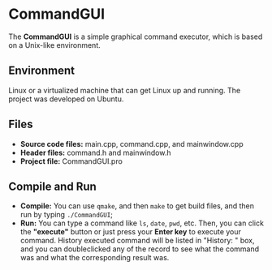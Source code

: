 ﻿# CommandGUI

The **CommandGUI** is a simple graphical command executor, which is based on a Unix-like environment.


## Environment

Linux or a virtualized machine that can get Linux up and running. The project was developed on Ubuntu.

## Files

- **Source code files:** main.cpp, command.cpp, and mainwindow.cpp
-  **Header files:** command.h and mainwindow.h
- **Project file:** CommandGUI.pro

## Compile and Run

- **Compile:** You can use `qmake`, and then `make` to get build files, and then run by typing `./CommandGUI`;
- **Run:** You can type a command like `ls`, `date`, `pwd`, etc. Then, you can click the **"execute"** button or just press your **Enter key** to execute your command. History executed command will be listed in "History: " box, and you can doubleclicked any of the record to see what the command was and what the corresponding result was.

